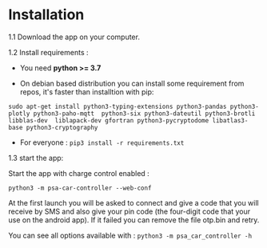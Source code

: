 # Installation

1.1 Download the app on your computer. 

1.2 Install requirements :

- You need **python >= 3.7**

- On debian based distribution you can install some requirement from repos, it's faster than installtion with pip: 
 
 ```
 sudo apt-get install python3-typing-extensions python3-pandas python3-plotly python3-paho-mqtt  python3-six python3-dateutil python3-brotli  libblas-dev  liblapack-dev gfortran python3-pycryptodome libatlas3-base python3-cryptography
 ```
    
- For everyone :
      ```pip3 install -r requirements.txt```
  
            
1.3 start the app:
        
Start the app with charge control enabled :

``python3 -m psa-car-controller --web-conf``

At the first launch you will be asked to connect and give a code that you will receive by SMS and also give your pin code (the four-digit code that your use on the android app).
If it failed you can remove the file otp.bin and retry.

You can see all options available with :
``python3 -m psa_car_controller -h``
